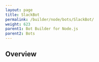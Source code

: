```yaml
---
layout: page
title: SlackBot
permalink: /builder/node/bots/SlackBot/
weight: 623
parent1: Bot Builder for Node.js
parent2: Bots
---
```


## Overview
